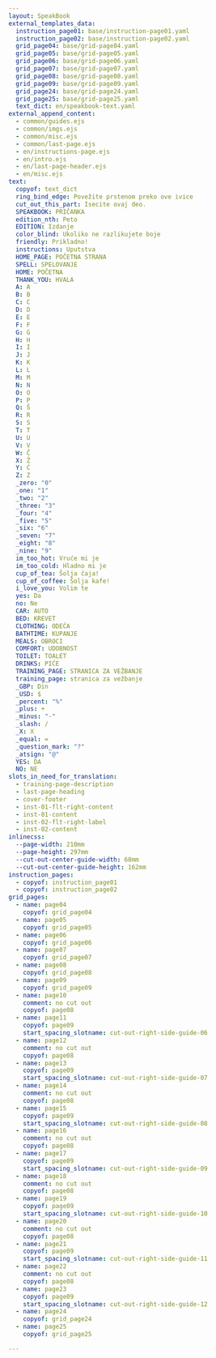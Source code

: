 ```yaml
---
layout: SpeakBook
external_templates_data:
  instruction_page01: base/instruction-page01.yaml
  instruction_page02: base/instruction-page02.yaml
  grid_page04: base/grid-page04.yaml
  grid_page05: base/grid-page05.yaml
  grid_page06: base/grid-page06.yaml
  grid_page07: base/grid-page07.yaml
  grid_page08: base/grid-page08.yaml
  grid_page09: base/grid-page09.yaml
  grid_page24: base/grid-page24.yaml
  grid_page25: base/grid-page25.yaml
  text_dict: en/speakbook-text.yaml
external_append_content:
  - common/guides.ejs
  - common/imgs.ejs
  - common/misc.ejs
  - common/last-page.ejs
  - en/instructions-page.ejs
  - en/intro.ejs
  - en/last-page-header.ejs
  - en/misc.ejs
text:
  copyof: text_dict
  ring_bind_edge: Povežite prstenom preko ove ivice
  cut_out_this_part: Isecite ovaj deo.
  SPEAKBOOK: PRIČANKA
  edition_nth: Peto
  EDITION: Izdanje
  color_blind: Ukoliko ne razlikujete boje
  friendly: Prikladno!
  instructions: Uputstva
  HOME_PAGE: POČETNA STRANA
  SPELL: SPELOVANJE
  HOME: POČETNA
  THANK_YOU: HVALA
  A: А
  B: B
  C: C
  D: D
  E: E
  F: F
  G: G
  H: H
  I: I
  J: J
  K: K
  L: L
  M: M
  N: N
  O: O
  P: P
  Q: Š
  R: R
  S: S
  T: T
  U: U
  V: V
  W: Č
  X: Ž
  Y: Ć
  Z: Z
  _zero: "0"
  _one: "1"
  _two: "2"
  _three: "3"
  _four: "4"
  _five: "5"
  _six: "6"
  _seven: "7"
  _eight: "8"
  _nine: "9"
  im_too_hot: Vruće mi je
  im_too_cold: Hladno mi je
  cup_of_tea: Šolja čaja!
  cup_of_coffee: Šolja kafe!
  i_love_you: Volim te
  yes: Da
  no: Ne
  CAR: AUTO
  BED: KREVET
  CLOTHING: ODEĆA
  BATHTIME: KUPANJE
  MEALS: OBROCI
  COMFORT: UDOBNOST
  TOILET: TOALET
  DRINKS: PIĆE
  TRAINING_PAGE: STRANICA ZA VEŽBANJE
  training_page: stranica za vežbanje
  _GBP: Din
  _USD: $
  _percent: "%"
  _plus: +
  _minus: "-"
  _slash: /
  _X: X
  _equal: =
  _question_mark: "?"
  _atsign: "@"
  YES: DA
  NO: NE
slots_in_need_for_translation:
  - training-page-description
  - last-page-heading
  - cover-footer
  - inst-01-flt-right-content
  - inst-01-content
  - inst-02-flt-right-label
  - inst-02-content
inlinecss:
  --page-width: 210mm
  --page-height: 297mm
  --cut-out-center-guide-width: 68mm
  --cut-out-center-guide-height: 162mm
instruction_pages:
  - copyof: instruction_page01
  - copyof: instruction_page02
grid_pages:
  - name: page04
    copyof: grid_page04
  - name: page05
    copyof: grid_page05
  - name: page06
    copyof: grid_page06
  - name: page07
    copyof: grid_page07
  - name: page08
    copyof: grid_page08
  - name: page09
    copyof: grid_page09
  - name: page10
    comment: no cut out
    copyof: page08
  - name: page11
    copyof: page09
    start_spacing_slotname: cut-out-right-side-guide-06
  - name: page12
    comment: no cut out
    copyof: page08
  - name: page13
    copyof: page09
    start_spacing_slotname: cut-out-right-side-guide-07
  - name: page14
    comment: no cut out
    copyof: page08
  - name: page15
    copyof: page09
    start_spacing_slotname: cut-out-right-side-guide-08
  - name: page16
    comment: no cut out
    copyof: page08
  - name: page17
    copyof: page09
    start_spacing_slotname: cut-out-right-side-guide-09
  - name: page18
    comment: no cut out
    copyof: page08
  - name: page19
    copyof: page09
    start_spacing_slotname: cut-out-right-side-guide-10
  - name: page20
    comment: no cut out
    copyof: page08
  - name: page21
    copyof: page09
    start_spacing_slotname: cut-out-right-side-guide-11
  - name: page22
    comment: no cut out
    copyof: page08
  - name: page23
    copyof: page09
    start_spacing_slotname: cut-out-right-side-guide-12
  - name: page24
    copyof: grid_page24
  - name: page25
    copyof: grid_page25

---
```


